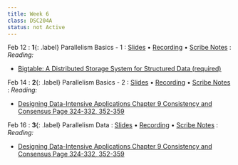```yaml
---
title: Week 6
class: DSC204A
status: not Active
---
```


Feb 12
: **1**{: .label} Parallelism Basics - 1
  : [Slides](assets/slides/14_parallelism-1.pdf) &#8226; [Recording](https://podcast.ucsd.edu/watch/wi24/dsc204a_a00/15) &#8226; [Scribe Notes](assets/scribe_notes/Feb_12_scribe_note.pdf)
: *Reading:*
* [Bigtable: A Distributed Storage System for Structured Data (required)](https://static.googleusercontent.com/media/research.google.com/zh-CN//archive/bigtable-osdi06.pdf)



Feb 14
: **2**{: .label} Parallelism Basics - 2 
  : [Slides](assets/slides/15_parallelism-2.pdf) &#8226; [Recording](https://podcast.ucsd.edu/watch/wi24/dsc204a_a00/16) &#8226; [Scribe Notes](assets/scribe_notes/Feb_14_scribe_note.pdf)
: *Reading:* 
* [Designing Data-Intensive Applications Chapter 9 Consistency and Consensus Page 324-332, 352-359](https://drive.google.com/drive/folders/1MpKFgCy9CHFVZEXnizZ8JLM7DTU2sTwd?usp=sharing)




Feb 16
: **3**{: .label} Parallelism Data
  : [Slides](assets/slides/16_parallelism-data.pdf) &#8226; [Recording](https://podcast.ucsd.edu/watch/wi24/dsc204a_a00/17) &#8226; [Scribe Notes](assets/scribe_notes/Feb_16_scribe_note.pdf)
: *Reading:* 
* [Designing Data-Intensive Applications Chapter 9 Consistency and Consensus Page 324-332, 352-359](https://drive.google.com/drive/folders/1MpKFgCy9CHFVZEXnizZ8JLM7DTU2sTwd?usp=sharing)
